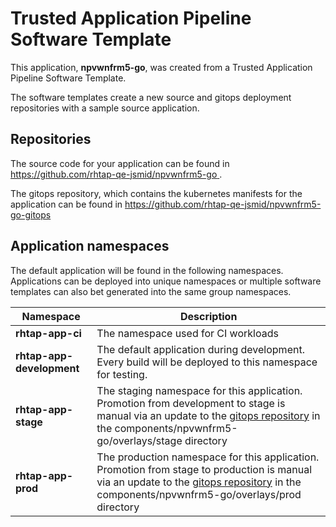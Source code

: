 # Trusted Application Pipeline Software Template

This application, **npvwnfrm5-go**, was created from a Trusted Application Pipeline Software Template.

The software templates create a new source and gitops deployment repositories with a sample source application. 

## Repositories

The source code for your application can be found in [https://github.com/rhtap-qe-jsmid/npvwnfrm5-go ](https://github.com/rhtap-qe-jsmid/npvwnfrm5-go ).
 
The gitops repository, which contains the kubernetes manifests for the application can be found in 
[https://github.com/rhtap-qe-jsmid/npvwnfrm5-go-gitops ](https://github.com/rhtap-qe-jsmid/npvwnfrm5-go-gitops ) 

## Application namespaces 

The default application will be found in the following namespaces. Applications can be deployed into unique namespaces or multiple software templates can also bet generated into the same group namespaces.  

|  Namespace   |  Description   |  
| -------- | -------- |
| **rhtap-app-ci** | The namespace used for CI workloads |
| **rhtap-app-development** | The default application during development. Every build will be deployed to this namespace for testing. |
| **rhtap-app-stage** | The staging namespace for this application. Promotion from development to stage is manual via an update to the [gitops repository](https://github.com/rhtap-qe-jsmid/npvwnfrm5-go-gitops ) in the components/npvwnfrm5-go/overlays/stage directory |
| **rhtap-app-prod** | The production namespace for this application. Promotion from stage to production is manual via an update to the [gitops repository](https://github.com/rhtap-qe-jsmid/npvwnfrm5-go-gitops ) in the components/npvwnfrm5-go/overlays/prod directory |